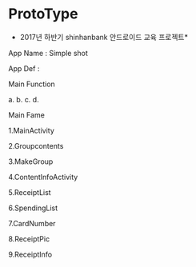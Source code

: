 # ProtoType
* 2017년 하반기 shinhanbank 안드로이드 교육 프로젝트*

App Name : Simple shot

App Def  : 


Main Function

a.
b.
c.
d.

Main Fame

1.MainActivity

2.Groupcontents

3.MakeGroup

4.ContentInfoActivity

5.ReceiptList

6.SpendingList

7.CardNumber

8.ReceiptPic

9.ReceiptInfo

